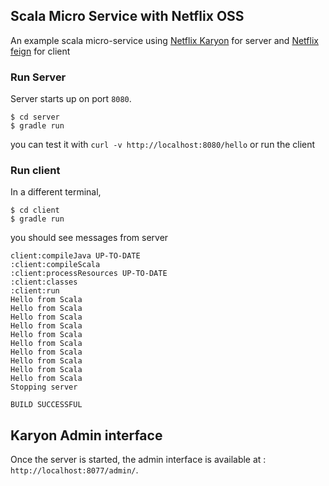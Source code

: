 ## Scala Micro Service with Netflix OSS

An example scala micro-service using [Netflix Karyon](https://github.com/Netflix/karyon) for server and [Netflix feign](https://github.com/Netflix/feign) for client


### Run Server
Server starts up on port `8080`.

```
$ cd server
$ gradle run
```
 you can test it with `curl -v http://localhost:8080/hello` or run the client

### Run client
In a different terminal, 

```
$ cd client
$ gradle run
```

you should see messages from server

```
client:compileJava UP-TO-DATE
:client:compileScala
:client:processResources UP-TO-DATE
:client:classes
:client:run
Hello from Scala
Hello from Scala
Hello from Scala
Hello from Scala
Hello from Scala
Hello from Scala
Hello from Scala
Hello from Scala
Hello from Scala
Hello from Scala
Stopping server

BUILD SUCCESSFUL
```

## Karyon Admin interface
Once the server is started, the admin interface is available at : `http://localhost:8077/admin/`.


